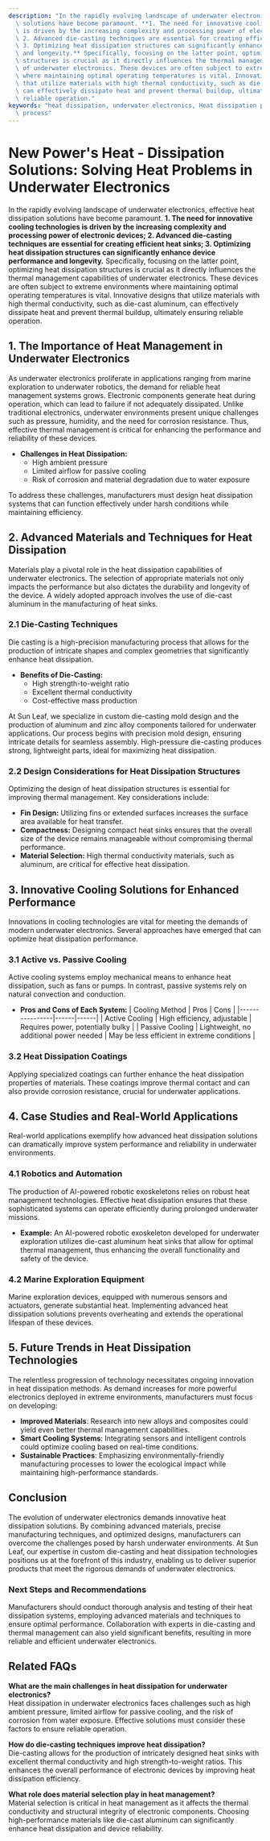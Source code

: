 ```yaml
---
description: "In the rapidly evolving landscape of underwater electronics, effective heat dissipation\
  \ solutions have become paramount. **1. The need for innovative cooling technologies\
  \ is driven by the increasing complexity and processing power of electronic devices;\
  \ 2. Advanced die-casting techniques are essential for creating efficient heat sinks;\
  \ 3. Optimizing heat dissipation structures can significantly enhance device performance\
  \ and longevity.** Specifically, focusing on the latter point, optimizing heat dissipation\
  \ structures is crucial as it directly influences the thermal management capabilities\
  \ of underwater electronics. These devices are often subject to extreme environments\
  \ where maintaining optimal operating temperatures is vital. Innovative designs\
  \ that utilize materials with high thermal conductivity, such as die-cast aluminum,\
  \ can effectively dissipate heat and prevent thermal buildup, ultimately ensuring\
  \ reliable operation."
keywords: "heat dissipation, underwater electronics, Heat dissipation performance, Die casting\
  \ process"
---
```

# New Power's Heat - Dissipation Solutions: Solving Heat Problems in Underwater Electronics

In the rapidly evolving landscape of underwater electronics, effective heat dissipation solutions have become paramount. **1. The need for innovative cooling technologies is driven by the increasing complexity and processing power of electronic devices; 2. Advanced die-casting techniques are essential for creating efficient heat sinks; 3. Optimizing heat dissipation structures can significantly enhance device performance and longevity.** Specifically, focusing on the latter point, optimizing heat dissipation structures is crucial as it directly influences the thermal management capabilities of underwater electronics. These devices are often subject to extreme environments where maintaining optimal operating temperatures is vital. Innovative designs that utilize materials with high thermal conductivity, such as die-cast aluminum, can effectively dissipate heat and prevent thermal buildup, ultimately ensuring reliable operation.

## **1. The Importance of Heat Management in Underwater Electronics**

As underwater electronics proliferate in applications ranging from marine exploration to underwater robotics, the demand for reliable heat management systems grows. Electronic components generate heat during operation, which can lead to failure if not adequately dissipated. Unlike traditional electronics, underwater environments present unique challenges such as pressure, humidity, and the need for corrosion resistance. Thus, effective thermal management is critical for enhancing the performance and reliability of these devices.

- **Challenges in Heat Dissipation:**
  - High ambient pressure
  - Limited airflow for passive cooling
  - Risk of corrosion and material degradation due to water exposure

To address these challenges, manufacturers must design heat dissipation systems that can function effectively under harsh conditions while maintaining efficiency.

## **2. Advanced Materials and Techniques for Heat Dissipation**

Materials play a pivotal role in the heat dissipation capabilities of underwater electronics. The selection of appropriate materials not only impacts the performance but also dictates the durability and longevity of the device. A widely adopted approach involves the use of die-cast aluminum in the manufacturing of heat sinks.

### **2.1 Die-Casting Techniques**

Die casting is a high-precision manufacturing process that allows for the production of intricate shapes and complex geometries that significantly enhance heat dissipation. 

- **Benefits of Die-Casting:**
  - High strength-to-weight ratio
  - Excellent thermal conductivity
  - Cost-effective mass production

At Sun Leaf, we specialize in custom die-casting mold design and the production of aluminum and zinc alloy components tailored for underwater applications. Our process begins with precision mold design, ensuring intricate details for seamless assembly. High-pressure die-casting produces strong, lightweight parts, ideal for maximizing heat dissipation.

### **2.2 Design Considerations for Heat Dissipation Structures**

Optimizing the design of heat dissipation structures is essential for improving thermal management. Key considerations include:

- **Fin Design:** Utilizing fins or extended surfaces increases the surface area available for heat transfer.
- **Compactness:** Designing compact heat sinks ensures that the overall size of the device remains manageable without compromising thermal performance.
- **Material Selection:** High thermal conductivity materials, such as aluminum, are critical for effective heat dissipation.

## **3. Innovative Cooling Solutions for Enhanced Performance**

Innovations in cooling technologies are vital for meeting the demands of modern underwater electronics. Several approaches have emerged that can optimize heat dissipation performance.

### **3.1 Active vs. Passive Cooling**

Active cooling systems employ mechanical means to enhance heat dissipation, such as fans or pumps. In contrast, passive systems rely on natural convection and conduction. 

- **Pros and Cons of Each System:**
  | Cooling Method | Pros | Cons |
  |----------------|------|------|
  | Active Cooling | High efficiency, adjustable | Requires power, potentially bulky |
  | Passive Cooling | Lightweight, no additional power needed | May be less efficient in extreme conditions |

### **3.2 Heat Dissipation Coatings**

Applying specialized coatings can further enhance the heat dissipation properties of materials. These coatings improve thermal contact and can also provide corrosion resistance, crucial for underwater applications.

## **4. Case Studies and Real-World Applications**

Real-world applications exemplify how advanced heat dissipation solutions can dramatically improve system performance and reliability in underwater environments.

### **4.1 Robotics and Automation**

The production of AI-powered robotic exoskeletons relies on robust heat management technologies. Effective heat dissipation ensures that these sophisticated systems can operate efficiently during prolonged underwater missions.

- **Example:** An AI-powered robotic exoskeleton developed for underwater exploration utilizes die-cast aluminum heat sinks that allow for optimal thermal management, thus enhancing the overall functionality and safety of the device.

### **4.2 Marine Exploration Equipment**

Marine exploration devices, equipped with numerous sensors and actuators, generate substantial heat. Implementing advanced heat dissipation solutions prevents overheating and extends the operational lifespan of these devices.

## **5. Future Trends in Heat Dissipation Technologies**

The relentless progression of technology necessitates ongoing innovation in heat dissipation methods. As demand increases for more powerful electronics deployed in extreme environments, manufacturers must focus on developing:

- **Improved Materials**: Research into new alloys and composites could yield even better thermal management capabilities.
- **Smart Cooling Systems**: Integrating sensors and intelligent controls could optimize cooling based on real-time conditions.
- **Sustainable Practices**: Emphasizing environmentally-friendly manufacturing processes to lower the ecological impact while maintaining high-performance standards.

## **Conclusion**

The evolution of underwater electronics demands innovative heat dissipation solutions. By combining advanced materials, precise manufacturing techniques, and optimized designs, manufacturers can overcome the challenges posed by harsh underwater environments. At Sun Leaf, our expertise in custom die-casting and heat dissipation technologies positions us at the forefront of this industry, enabling us to deliver superior products that meet the rigorous demands of underwater electronics.

### **Next Steps and Recommendations**

Manufacturers should conduct thorough analysis and testing of their heat dissipation systems, employing advanced materials and techniques to ensure optimal performance. Collaboration with experts in die-casting and thermal management can also yield significant benefits, resulting in more reliable and efficient underwater electronics.

## Related FAQs

**What are the main challenges in heat dissipation for underwater electronics?**  
Heat dissipation in underwater electronics faces challenges such as high ambient pressure, limited airflow for passive cooling, and the risk of corrosion from water exposure. Effective solutions must consider these factors to ensure reliable operation.

**How do die-casting techniques improve heat dissipation?**  
Die-casting allows for the production of intricately designed heat sinks with excellent thermal conductivity and high strength-to-weight ratios. This enhances the overall performance of electronic devices by improving heat dissipation efficiency.

**What role does material selection play in heat management?**  
Material selection is critical in heat management as it affects the thermal conductivity and structural integrity of electronic components. Choosing high-performance materials like die-cast aluminum can significantly enhance heat dissipation and device reliability.
